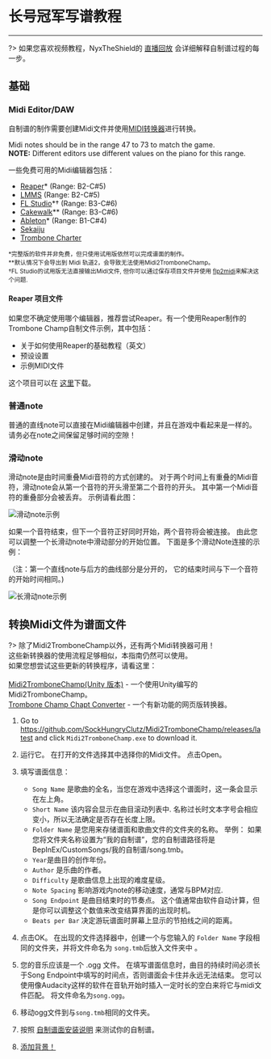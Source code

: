 # 长号冠军写谱教程
---

?> 如果您喜欢视频教程，NyxTheShield的 [直播回放](https://www.youtube.com/watch?v=ig27SlJveGs) 会详细解释自制谱过程的每一步。

## 基础
### Midi Editor/DAW
自制谱的制作需要创建Midi文件并使用[MIDI转换器](#converting-midi-to-map-file)进行转换。

Midi notes should be in the range 47 to 73 to match the game.<br>**NOTE:** Different editors use different values on the piano for this range.

一些免费可用的Midi编辑器包括：
- [Reaper](https://www.reaper.fm/download.php)* (Range: B2-C#5)
- [LMMS](https://lmms.io/download#windows) (Range: B2-C#5)
- [FL Studio](https://www.image-line.com/fl-studio-download/)*† (Range: B3-C#6)
- [Cakewalk](https://www.bandlab.com/products/cakewalk)** (Range: B3-C#6)
- [Ableton](https://www.ableton.com/en/trial/)* (Range: B1-C#4)
- [Sekaiju](http://openmidiproject.osdn.jp/Sekaiju_en.html)
- [Trombone Charter](https://github.com/towai/TromboneCharter/releases/latest)

<sub>*完整版的软件并非免费，但只使用试用版依然可以完成谱面的制作。</sub><br> <sub>**默认情况下会导出到 Midi 轨道2，会导致无法使用Midi2TromboneChamp。</sub><br> <sub>†FL Studio的试用版无法直接输出Midi文件, 但你可以通过保存项目文件并使用 <a href="https://github.com/Kaydax/flp2midi/releases/latest">flp2midi</a>来解决这个问题.</p>

<h4 spaces-before="0">
  Reaper 项目文件
</h4>

<p spaces-before="0">
  如果您不确定使用哪个编辑器，推荐尝试Reaper。有一个使用Reaper制作的Trombone Champ自制文件示例，其中包括：
</p>

<ul>
  <li>
    关于如何使用Reaper的基础教程（英文）
  </li>
  <li>
    预设设置
  </li>
  <li>
    示例MIDI文件
  </li>
</ul>

<p spaces-before="0">
  这个项目可以在 <a href="https://trombone.wiki/docs/files/REAPER_Trombone_Champ_Charting_Template.zip">这里</a>下载。
</p>

<h3 spaces-before="0">
  普通note
</h3>

<p spaces-before="0">
  普通的直线note可以直接在Midi编辑器中创建，并且在游戏中看起来是一样的。 请务必在note之间保留足够时间的空隙！
</p>

<h3 spaces-before="0">
  滑动note
</h3>

<p spaces-before="0">
  滑动note是由时间重叠Midi音符的方式创建的。 对于两个时间上有重叠的Midi音符，滑动note会从第一个音符的开头滑至第二个音符的开头。 其中第一个Midi音符的重叠部分会被丢弃。 示例请看此图：
</p>

<p spaces-before="0">
  <img src="../docs/files/slide1.png" alt="滑动note示例" />
</p>

<p spaces-before="0">
  如果一个音符结束，但下一个音符正好同时开始，两个音符将会被连接。 由此您可以调整一个长滑动note中滑动部分的开始位置。 下面是多个滑动Note连接的示例：
</p>

<p spaces-before="0">
  （注：第一个直线note与后方的曲线部分是分开的， 它的结束时间与下一个音符的开始时间相同。)
</p>

<p spaces-before="0">
  <img src="../docs/files/slide2.png" alt="长滑动note示例" />
</p>

<h2 spaces-before="0">
  转换Midi文件为谱面文件
</h2>

<p spaces-before="0">
  ?> 除了Midi2TromboneChamp以外，还有两个Midi转换器可用！ <br>这些新转换器的使用流程足够相似，本指南仍然可以使用。 <br>如果您想尝试这些更新的转换程序，请看这里： <br><br><a href="https://nyxtheshield.github.io/Midi2TromboneChamp/">Midi2TromboneChamp(Unity 版本)</a> - 一个使用Unity编写的Midi2TromboneChamp。 <br><a href="https://rshieldsprojects.github.io/projects/tccc/">Trombone Champ Chapt Converter</a> - 一个有新功能的网页版转换器。
</p>

<ol start="1">
  <li>
    <p spaces-before="0">
      Go to <a href="https://github.com/SockHungryClutz/Midi2TromboneChamp/releases/latest" x-nc="1">https://github.com/SockHungryClutz/Midi2TromboneChamp/releases/latest</a> and click <code>Midi2TromboneChamp.exe</code> to download it.
    </p>
  </li>
  
  <li>
    <p spaces-before="0">
      运行它。 在打开的文件选择其中选择你的Midi文件。 点击Open。
    </p>
  </li>
  
  <li>
    <p spaces-before="0">
      填写谱面信息：
    </p>
    <ul>
      <li>
        <code>Song Name</code> 是歌曲的全名，当您在游戏中选择这个谱面时，这一条会显示在左上角。
      </li>
      <li>
        <code>Short Name</code> 该内容会显示在曲目滚动列表中. 名称过长时文本字号会相应变小，所以无法确定是否存在长度上限。
      </li>
      <li>
        <code>Folder Name</code> 是您用来存储谱面和歌曲文件的文件夹的名称。 举例： 如果您将文件夹名称设置为“我的自制谱”，您的自制谱路径将是 BepInEx/CustomSongs/我的自制谱/song.tmb。
      </li>
      <li>
        <code>Year</code>是曲目的创作年份。
      </li>
      <li>
        <code>Author</code> 是乐曲的作者。
      </li>
      <li>
        <code>Difficulty</code> 是歌曲信息上出现的难度星级。
      </li>
      <li>
        <code>Note Spacing</code> 影响游戏内note的移动速度，通常与BPM对应.
      </li>
      <li>
        <code>Song Endpoint</code> 是曲目结束时的节奏点。 这个值通常由软件自动计算，但是你可以调整这个数值来改变结算界面的出现时机。
      </li>
      <li>
        <code>Beats per Bar</code> 决定游玩谱面时屏幕上显示的节拍线之间的距离。
      </li>
    </ul>
  </li>
  
  <li>
    <p spaces-before="0">
      点击OK。 在出现的文件选择器中，创建一个与您输入的 <code>Folder Name</code> 字段相同的文件夹，并将文件命名为 <code>song.tmb</code>后放入文件夹中 。
    </p>
  </li>
  
  <li>
    <p spaces-before="0">
      您的音乐应该是一个 .ogg 文件。 在填写谱面信息时，曲目的持续时间必须长于Song Endpoint中填写的时间点，否则谱面会卡住并永远无法结束。 您可以使用像Audacity这样的软件在音轨开始时插入一定时长的空白来将它与midi文件匹配。 将文件命名为<code>song.ogg</code>。
    </p>
  </li>
  
  <li>
    <p spaces-before="0">
      移动ogg文件到与<code>song.tmb</code>相同的文件夹。
    </p>
  </li>
  
  <li>
    <p spaces-before="0">
      按照 <a href="installing-songs">自制谱面安装说明</a> 来测试你的自制谱。
    </p>
  </li>
  
  <li>
    <p spaces-before="0">
      <a href="chart-backgrounds">添加背景！</a>
    </p>
  </li>
</ol>

